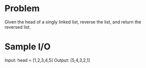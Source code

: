 # Problem 

Given the head of a singly linked list, reverse the list, and return the reversed list.

# Sample I/O 

Input: head = [1,2,3,4,5]
Output: [5,4,3,2,1]


